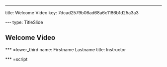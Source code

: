 ---
title: Welcome Video
key: 7dcad2579b06ad68a6c1186b1d25a3a3


--- type: TitleSlide
## Welcome Video


*** =lower_third
name: Firstname Lastname
title: Instructor

*** =script


